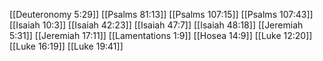 [[Deuteronomy 5:29]]
[[Psalms 81:13]]
[[Psalms 107:15]]
[[Psalms 107:43]]
[[Isaiah 10:3]]
[[Isaiah 42:23]]
[[Isaiah 47:7]]
[[Isaiah 48:18]]
[[Jeremiah 5:31]]
[[Jeremiah 17:11]]
[[Lamentations 1:9]]
[[Hosea 14:9]]
[[Luke 12:20]]
[[Luke 16:19]]
[[Luke 19:41]]
